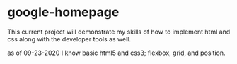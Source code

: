 # google-homepage

This current project will demonstrate my skills of how to implement html and css along with the developer tools as well.

as of 09-23-2020 I know basic html5 and css3; flexbox, grid, and position.
